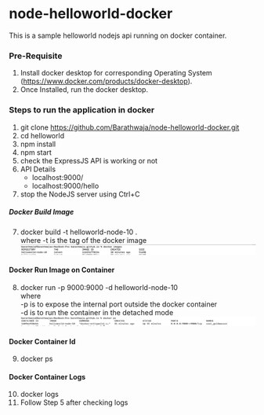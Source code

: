 # node-helloworld-docker
This is a sample helloworld nodejs api running on docker container.

### Pre-Requisite
1) Install docker desktop for corresponding Operating System (https://www.docker.com/products/docker-desktop).
2) Once Installed, run the docker desktop.

### Steps to run the application in docker
1) git clone https://github.com/Barathwaja/node-helloworld-docker.git
2) cd helloworld
3) npm install
4) npm start
4) check the ExpressJS API is working or not
5) API Details
    - localhost:9000/
    - localhost:9000/hello
6) stop the NodeJS server using Ctrl+C

##### Docker Build Image
7) docker build -t helloworld-node-10 . <br/> where -t is the tag of the docker image
![](images/docker_images.png)

#### Docker Run Image on Container
8) docker run -p 9000:9000 -d helloworld-node-10 <br/> where <br/>
-p is to expose the internal port outside the docker container <br/>
-d is to run the container in the detached mode
![](images/docker_container.png)

#### Docker Container Id
9) docker ps
#### Docker Container Logs
10) docker logs <container-id> 
11) Follow Step 5 after checking logs